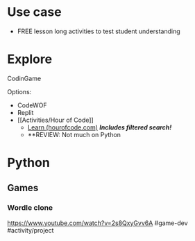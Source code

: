 

# Use case

- FREE lesson long activities to test student understanding


# Explore 

CodinGame



Options:
- CodeWOF
- Replit
- [[Activities/Hour of Code]]
	- [Learn (hourofcode.com)](https://hourofcode.com/nz/learn) ***Includes filtered search!*** 
	- **REVIEW: Not much on Python







# Python

## Games

### Wordle clone
https://www.youtube.com/watch?v=2s8QxyGvv6A
#game-dev #activity/project

